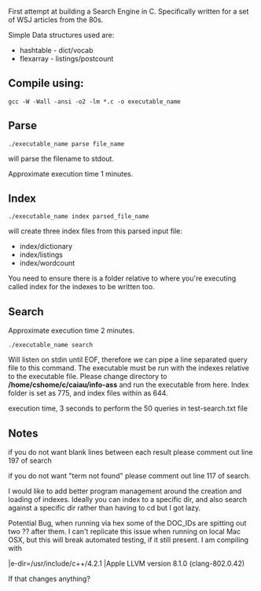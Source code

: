
  
First attempt at building a Search Engine in C. Specifically written for a set of WSJ articles from the 80s. 

Simple Data structures used are:

- hashtable - dict/vocab
- flexarray - listings/postcount



## Compile using:

 
    gcc -W -Wall -ansi -o2 -lm *.c -o executable_name


## Parse

    ./executable_name parse file_name

will parse the filename to stdout.

Approximate execution time 1 minutes.

## Index

    ./executable_name index parsed_file_name

will create three index files from this parsed input file:

 - index/dictionary
 - index/listings
 - index/wordcount
 

You need to ensure there is a folder relative to where you're executing called index for the indexes to be written too.

## Search

Approximate execution time 2 minutes.
 

    ./executable_name search

Will listen on stdin until EOF, therefore we can pipe a line separated query file to this command. The executable must be run with the indexes relative to the executable file. Please change directory to **/home/cshome/c/caiau/info-ass** and run the executable from here. Index folder is set as 775, and index files within as 644.

execution time, 3 seconds to perform the 50 queries in test-search.txt file
    
## Notes

  
if you do not want blank lines between each result please comment out line 197 of search

if you do not want "term not found" please comment out line 117 of search.

I would like to add better program management around the creation and loading of indexes. Ideally you can index to a specific dir, and also search against a specific dir rather than having to cd but I got lazy.

Potential Bug, when running via hex some of the DOC_IDs are spitting out two ?? after them. I can't replicate this issue when running on local Mac OSX, but this will break automated testing, if it still present. I am compiling with 

|e-dir=/usr/include/c++/4.2.1
|Apple LLVM version 8.1.0 (clang-802.0.42)

If that changes anything?